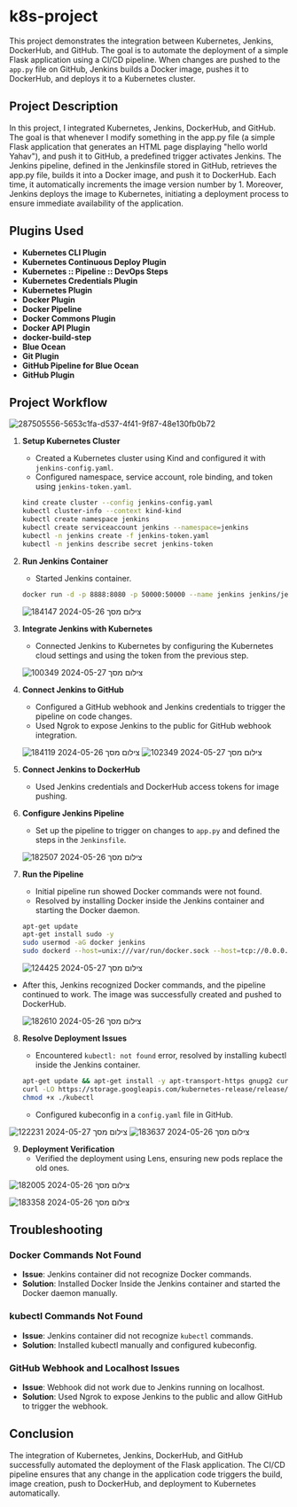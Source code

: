 # k8s-project

This project demonstrates the integration between Kubernetes, Jenkins, DockerHub, and GitHub. The goal is to automate the deployment of a simple Flask application using a CI/CD pipeline. When changes are pushed to the `app.py` file on GitHub, Jenkins builds a Docker image, pushes it to DockerHub, and deploys it to a Kubernetes cluster.

## Project Description
In this project, I integrated Kubernetes, Jenkins, DockerHub, and GitHub. The goal is that whenever I modify something in the app.py file (a simple Flask application that generates an HTML page displaying "hello world Yahav"), and push it to GitHub, a predefined trigger activates Jenkins. The Jenkins pipeline, defined in the Jenkinsfile stored in GitHub, retrieves the app.py file, builds it into a Docker image, and push it to DockerHub. Each time, it automatically increments the image version number by 1. Moreover, Jenkins deploys the image to Kubernetes, initiating a deployment process to ensure immediate availability of the application.

## Plugins Used
- **Kubernetes CLI Plugin**
- **Kubernetes Continuous Deploy Plugin**
- **Kubernetes :: Pipeline :: DevOps Steps**
- **Kubernetes Credentials Plugin**
- **Kubernetes Plugin**
- **Docker Plugin**
- **Docker Pipeline**
- **Docker Commons Plugin**
- **Docker API Plugin**
- **docker-build-step**
- **Blue Ocean**
- **Git Plugin**
- **GitHub Pipeline for Blue Ocean**
- **GitHub Plugin**

## Project Workflow

![287505556-5653c1fa-d537-4f41-9f87-48e130fb0b72](https://github.com/yahav123456/k8s_project/assets/166650066/dfa0d000-b8b9-49bb-b2ab-17c565f8d8ef)

1. **Setup Kubernetes Cluster**
    - Created a Kubernetes cluster using Kind and configured it with `jenkins-config.yaml`.
    - Configured namespace, service account, role binding, and token using `jenkins-token.yaml`.

    ```sh
    kind create cluster --config jenkins-config.yaml
    kubectl cluster-info --context kind-kind
    kubectl create namespace jenkins
    kubectl create serviceaccount jenkins --namespace=jenkins
    kubectl -n jenkins create -f jenkins-token.yaml
    kubectl -n jenkins describe secret jenkins-token
    ```

2. **Run Jenkins Container**
    - Started Jenkins container.

    ```sh
    docker run -d -p 8888:8080 -p 50000:50000 --name jenkins jenkins/jenkins:lts
    ```

    ![צילום מסך 2024-05-26 184147](https://github.com/yahav123456/k8s_project/assets/166650066/9fef6449-f04d-4aa2-9abe-b3a5e102584b)


3. **Integrate Jenkins with Kubernetes**
    - Connected Jenkins to Kubernetes by configuring the Kubernetes cloud settings and using the token from the previous step.

   ![צילום מסך 2024-05-27 100349](https://github.com/yahav123456/k8s_project/assets/166650066/47aa4b48-3f78-4125-a9e1-e2a9331c9878)


4. **Connect Jenkins to GitHub**
    - Configured a GitHub webhook and Jenkins credentials to trigger the pipeline on code changes.
    - Used Ngrok to expose Jenkins to the public for GitHub webhook integration.

   ![צילום מסך 2024-05-26 184119](https://github.com/yahav123456/k8s_project/assets/166650066/839869af-ca06-41fa-8ad5-4c4bd51abd5b)
  ![צילום מסך 2024-05-27 102349](https://github.com/yahav123456/k8s_project/assets/166650066/027dbddf-224e-4da4-a1a3-31e3575da0ca)


5. **Connect Jenkins to DockerHub**
    - Used Jenkins credentials and DockerHub access tokens for image pushing.
  
    

6. **Configure Jenkins Pipeline**
    - Set up the pipeline to trigger on changes to `app.py` and defined the steps in the `Jenkinsfile`.

   ![צילום מסך 2024-05-26 182507](https://github.com/yahav123456/k8s_project/assets/166650066/26eb8e99-6c8d-4771-ae16-a1dc9f4bb783)

7. **Run the Pipeline**
    - Initial pipeline run showed Docker commands were not found.
    - Resolved by installing Docker inside the Jenkins container and starting the Docker daemon.

    ```sh
    apt-get update
    apt-get install sudo -y
    sudo usermod -aG docker jenkins
    sudo dockerd --host=unix:///var/run/docker.sock --host=tcp://0.0.0.0:2375 &
    ```

   ![צילום מסך 2024-05-27 124425](https://github.com/yahav123456/k8s_project/assets/166650066/6ed3c963-67b3-4e5b-bd59-9319f7c2177e)

 - After this, Jenkins recognized Docker commands, and the pipeline continued to work. The image was successfully created and pushed to DockerHub.

   ![צילום מסך 2024-05-26 182610](https://github.com/yahav123456/k8s_project/assets/166650066/f445a69e-a41d-4b92-be02-b46ef6d30dc4)
   

8. **Resolve Deployment Issues**
    - Encountered `kubectl: not found` error, resolved by installing kubectl inside the Jenkins container.

    ```sh
    apt-get update && apt-get install -y apt-transport-https gnupg2 curl
    curl -LO https://storage.googleapis.com/kubernetes-release/release/$(curl -s https://storage.googleapis.com/kubernetes-release/release/stable.txt)/bin/linux/amd64/kubectl
    chmod +x ./kubectl
    ```

    - Configured kubeconfig in a `config.yaml` file in GitHub.

  ![צילום מסך 2024-05-27 122231](https://github.com/yahav123456/k8s_project/assets/166650066/3d7bb440-f8b3-4b48-92d9-ace136eec102)
   ![צילום מסך 2024-05-26 183637](https://github.com/yahav123456/k8s_project/assets/166650066/59da61ec-b25e-4ae5-9b60-e177c2709ce1)


9. **Deployment Verification**
    - Verified the deployment using Lens, ensuring new pods replace the old ones.

  ![צילום מסך 2024-05-26 182005](https://github.com/yahav123456/k8s_project/assets/166650066/e717f453-40c1-4d61-bb3a-3c8cf794c076)

   ![צילום מסך 2024-05-26 183358](https://github.com/yahav123456/k8s_project/assets/166650066/439dae3c-3d8f-484a-b1be-0890d9f05cc8)


## Troubleshooting

### Docker Commands Not Found
- **Issue**: Jenkins container did not recognize Docker commands.
- **Solution**: Installed Docker Inside the Jenkins container and started the Docker daemon manually.

### kubectl Commands Not Found
- **Issue**: Jenkins container did not recognize `kubectl` commands.
- **Solution**: Installed kubectl manually and configured kubeconfig.

### GitHub Webhook and Localhost Issues
- **Issue**: Webhook did not work due to Jenkins running on localhost.
- **Solution**: Used Ngrok to expose Jenkins to the public and allow GitHub to trigger the webhook.

## Conclusion
The integration of Kubernetes, Jenkins, DockerHub, and GitHub successfully automated the deployment of the Flask application. The CI/CD pipeline ensures that any change in the application code triggers the build, image creation, push to DockerHub, and deployment to Kubernetes automatically.
